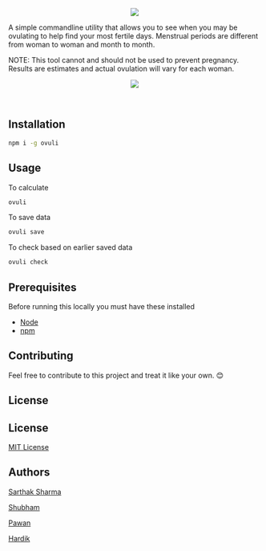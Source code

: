<p align="center">
 <img src="https://user-images.githubusercontent.com/3650216/73588142-4d1d7180-44eb-11ea-8ace-75d4e69c8a43.png"/>
</p>

A simple commandline utility that allows you to see when you may be ovulating to help find your most fertile days. Menstrual periods are different from woman to woman and month to month.

NOTE: This tool cannot and should not be used to prevent pregnancy. Results are estimates and actual ovulation will vary for each woman.

<p align="center">
 <img src="https://user-images.githubusercontent.com/3650216/73588516-1bf37000-44f0-11ea-8d50-bcc16a23088d.gif">
</p>

&nbsp;

## Installation

```sh
npm i -g ovuli
```

## Usage

To calculate
```sh
ovuli
```

To save data
```sh
ovuli save
```

To check based on earlier saved data
```sh
ovuli check
```
## Prerequisites

Before running this locally you must have these installed

- [Node](https://nodejs.org/)
- [npm](https://www.npmjs.com/)

## Contributing

Feel free to contribute to this project and treat it like your own. 😊

## License
## License

[MIT License](https://github.com/sarthology/ovuli/blob/master/LICENSE)

## Authors

[Sarthak Sharma](https://twitter.com/sarthology)

[Shubham](https://github.com/shubhamArora15)

[Pawan](https://github.com/pavanjadhaw)

[Hardik](https://github.com/Hardik500)

